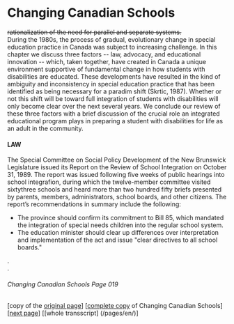 # Changing Canadian Schools
~~rationalization of the need for parallel and separate systems.~~  
During the 1980s, the process of gradual, evolutionary
change in special education practice in Canada was subject to
increasing challenge. In this chapter we discuss three factors
-- law, advocacy, and educational innovation -- which, taken
together, have created in Canada a unique environment supportive
of fundamental change in how students with disabilities are
educated. These developments have resulted in the kind of
ambiguity and inconsistency in special education practice that
has been identified as being necessary for a paradim shift 
(Skrtic, 1987). Whether or not this shift will be toward full
integration of students with disabilities will only become clear
over the next several years. We conclude our review of these
three factors with a brief discussion of the crucial role an
integrated educational program plays in preparing a student
with disabilities for life as an adult in the community.  

#### LAW  
The Special Committee on Social Policy Development of the New
Brunswick Legislature issued its Report on the Review of School
Integration on October 31, 1989. The report was issued following
five weeks of public hearings into school integrafion, during which
the twelve-member committee visited sixtythree schools and heard
more than two hundred fifty briefs presented by parents, members,
administrators, school boards, and other citizens.
The report’s recommendations in summary include the following:  

- The province should confirm its commitment to Bill 85,
which mandated the integration of special needs children
into the regular school system.
- The education minister should clear up differences over interpretation and implementation of the act and issue "clear directives to all school boards."

.  
.  
###### Changing Canadian Schools Page 019

[copy of the [original page](/copies-from-original/CCS019.png)]
[[complete copy](/copies-from-original/BestCopy_Changing_Canadian_Schools_Perspectives_on_Disability_and_Inclusion.pdf) of Changing Canadian Schools]
[[next page](Changing_Canadian_Schools-020)]
[[whole transscript] (/pages/en/)]
